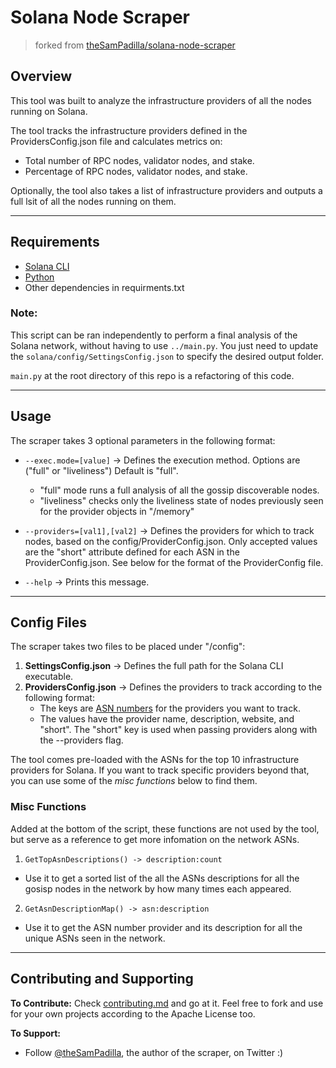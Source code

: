 # Solana Node Scraper
> forked from [theSamPadilla/solana-node-scraper](https://github.com/theSamPadilla/solana-node-scraper)

## Overview
This tool was built to analyze the infrastructure providers of all the nodes running on Solana.

The tool tracks the infrastructure providers defined in the ProvidersConfig.json file and calculates metrics on:
- Total number of RPC nodes, validator nodes, and stake.
- Percentage of RPC nodes, validator nodes, and stake.

Optionally, the tool also takes a list of infrastructure providers and outputs a full lsit of all the nodes running on them.

---
## Requirements
- [Solana CLI](https://docs.solana.com/cli/install-solana-cli-tools)
- [Python](https://www.python.org/downloads/)
- Other dependencies in requirments.txt

### Note:
This script can be ran independently to perform a final analysis of the Solana network, without having to use `../main.py`. You just need to update the `solana/config/SettingsConfig.json` to specify the desired output folder.

`main.py` at the root directory of this repo is a refactoring of this code.

---
## Usage
The scraper takes 3 optional parameters in the following format:

- `--exec.mode=[value]` -> Defines the execution method. Options are ("full" or "liveliness") Default is "full".
    - "full" mode runs a full analysis of all the gossip discoverable nodes.
    - "liveliness" checks only the liveliness state of nodes previously seen for the provider objects in "/memory"

- `--providers=[val1],[val2]` -> Defines the providers for which to track nodes, based on the config/ProviderConfig.json.
    Only accepted values are the "short" attribute defined for each ASN in the ProviderConfig.json. See below for the format of the ProviderConfig file.

- `--help` -> Prints this message.

---
## Config Files
The scraper takes two files to be placed under "/config":
1. **SettingsConfig.json** -> Defines the full path for the Solana CLI executable.
2. **ProvidersConfig.json** -> Defines the providers to track according to the following format:
    - The keys are [ASN numbers](https://www.bgplookingglass.com/list-of-autonomous-system-numbers) for the providers you want to track.
    - The values have the provider name, description, website, and "short". The "short" key is used when passing providers along with the --providers flag.

The tool comes pre-loaded with the ASNs for the top 10 infrastructure providers for Solana. If you want to track specific providers beyond that, you can use some of the *misc functions* below to find them.

### Misc Functions
Added at the bottom of the script, these functions are not used by the tool, but serve as a reference to get more infomation on the network ASNs.

1. `GetTopAsnDescriptions() -> description:count`
- Use it to get a sorted list of the all the ASNs descriptions for all the gosisp nodes in the network by how many times each appeared.
2. `GetAsnDescriptionMap() -> asn:description`
- Use it to get the ASN number provider and its description for all the unique ASNs seen in the network.

---
## Contributing and Supporting
**To Contribute:**
Check [contributing.md](contributing.md) and go at it. Feel free to fork and use for your own projects according to the Apache License too.

**To Support:**
- Follow [@theSamPadilla](https://twitter.com/thesampadilla), the author of the scraper, on Twitter :) 